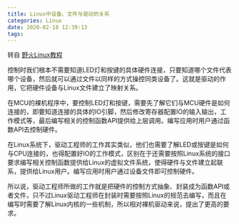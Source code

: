 ```yaml
---
title: Linux中设备、文件与驱动的关系
categories: Linux
date: 2020-02-18 12:39:13
tags:
---
```


转自
[野火Linux教程](http://tutorial.linux.doc.embedfire.com/zh_CN/latest/linux_basis/led_key_command_line_testing.html#sys)

控制时我们根本不需要知道LED灯和按键的具体硬件连接，只要知道哪个文件代表哪个设备，然后就可以通过文件以同样的方式操控同类设备了。这就是驱动的作用，它把硬件设备与Linux文件建立了映射关系。

在MCU的裸机程序中，要控制LED灯和按键，需要先了解它们与MCU硬件是如何连接的，即要知道连接的具体的IO引脚，然后修改寄存器配置IO的输入输出，工作模式等，最后编写相关的控制函数API提供给上层调用。编写应用时用户通过函数API去控制硬件。

在Linux系统下，驱动工程师的工作其实类似，他们也需要了解LED或按键是如何与CPU连接的，也得配置好IO的工作模式，区别在于还需要按照Linux系统的接口要求编写相关控制函数提供给Linux的虚拟文件系统，使得硬件与文件建立起联系，提供给Linux用户。编写应用时用户通过设备文件即可控制硬件。

所以说，驱动工程师所做的工作就是把硬件的控制方式抽象、封装成为函数API或者文件，只不过Linux驱动工程师在封装时需要按照Linux的规范去编写，而且在编写时需要了解Linux内核的一些机制，所以相对裸机驱动来说，提出了更高的要求。


